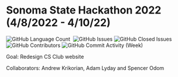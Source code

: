 # Sonoma State Hackathon 2022 (4/8/2022 - 4/10/22)

<div>
<img alt="GitHub Language Count" src="https://img.shields.io/github/languages/count/andykr1k/SonomaHack2022?style=for-the-badge"/>
<img alt="" src="https://img.shields.io/github/repo-size/andykr1k/SonomaHack2022?style=for-the-badge"/>
<img alt="GitHub Issues" src="https://img.shields.io/github/issues/andykr1k/SonomaHack2022?style=for-the-badge"/>
<img alt="GitHub Closed Issues" src="https://img.shields.io/github/issues-closed/andykr1k/SonomaHack2022?style=for-the-badge"/>
<img alt="GitHub Contributors" src="https://img.shields.io/github/contributors/andykr1k/SonomaHack2022?style=for-the-badge"/>
<img alt="GitHub Commit Activity (Week)" src="https://img.shields.io/github/commit-activity/w/andykr1k/SonomaHack2022?style=for-the-badge"/>
</div>

Goal: Redesign CS Club website

Collaborators: Andrew Krikorian, Adam Lyday and Spencer Odom
